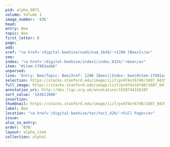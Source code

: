 ```yaml
---
pid: alpha_0071
volume: Volume 1
image_number: '436'
head:
entry: Bee
topic: Bee
first_letter: B
page:
add:
xref: "<a href='/digital-beehive/num5/num_1649/'>1208 [Bees]</a>"
see:
index: "<a href='/digital-beehive/index1/index_0324/'>bee</a>"
item: "#item-1f801aabb"
unparsed:
line: 'Entry: Bee|Topic: Bee|Xref: 1208 [Bees]|Index: bee|#item-1f801aabb'
selection: https://stacks.stanford.edu/image/iiif/ps974xt6740/1607_0435/875,1000,2901,410/full/0/default.jpg
full_image: https://stacks.stanford.edu/image/iiif/ps974xt6740/1607_0435/full/full/0/default.jpg
annotation_uri: http://dev.llgc.org.uk/annotation/1558744156107
sort_value: '143611000'
insertion:
thumbnail: https://stacks.stanford.edu/image/iiif/ps974xt6740/1607_0435/875,1000,600,180/250,/0/default.jpg
label: Bee
location: "<a href='/digital-beehive/toc/toc1_426/'>Full Page</a>"
issue:
also_in_entry:
order: '070'
layout: alpha_item
collection: alpha1
---
```

